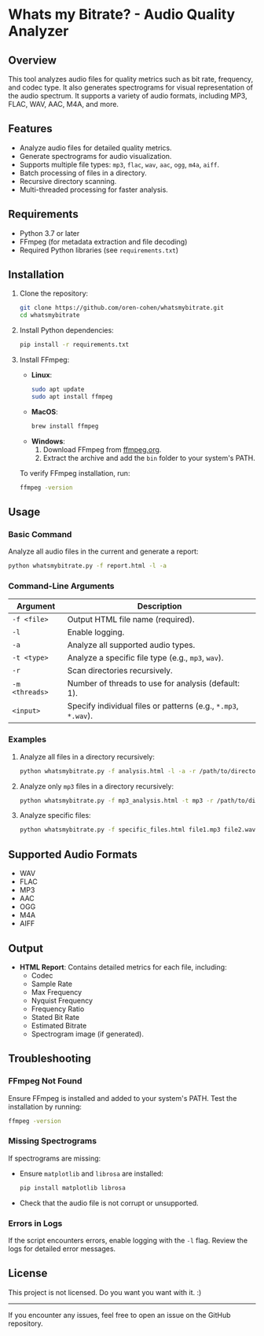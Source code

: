 # Whats my Bitrate? - Audio Quality Analyzer

## Overview
This tool analyzes audio files for quality metrics such as bit rate, frequency, and codec type. It also generates spectrograms for visual representation of the audio spectrum. It supports a variety of audio formats, including MP3, FLAC, WAV, AAC, M4A, and more.

## Features
- Analyze audio files for detailed quality metrics.
- Generate spectrograms for audio visualization.
- Supports multiple file types: `mp3`, `flac`, `wav`, `aac`, `ogg`, `m4a`, `aiff`.
- Batch processing of files in a directory.
- Recursive directory scanning.
- Multi-threaded processing for faster analysis.

## Requirements
- Python 3.7 or later
- FFmpeg (for metadata extraction and file decoding)
- Required Python libraries (see `requirements.txt`)

## Installation

1. Clone the repository:
   ```bash
   git clone https://github.com/oren-cohen/whatsmybitrate.git
   cd whatsmybitrate
   ```

2. Install Python dependencies:
   ```bash
   pip install -r requirements.txt
   ```

3. Install FFmpeg:
   - **Linux**:
     ```bash
     sudo apt update
     sudo apt install ffmpeg
     ```
   - **MacOS**:
     ```bash
     brew install ffmpeg
     ```
   - **Windows**:
     1. Download FFmpeg from [ffmpeg.org](https://ffmpeg.org/download.html).
     2. Extract the archive and add the `bin` folder to your system's PATH.

   To verify FFmpeg installation, run:
   ```bash
   ffmpeg -version
   ```

## Usage
### Basic Command
Analyze all audio files in the current and generate a report:
```bash
python whatsmybitrate.py -f report.html -l -a
```

### Command-Line Arguments
| Argument          | Description                                                                                 |
|--------------------|---------------------------------------------------------------------------------------------|
| `-f <file>`       | Output HTML file name (required).                                                          |
| `-l`              | Enable logging.                                                                            |
| `-a`              | Analyze all supported audio types.                                                         |
| `-t <type>`       | Analyze a specific file type (e.g., `mp3`, `wav`).                                         |
| `-r`              | Scan directories recursively.                                                              |
| `-m <threads>`    | Number of threads to use for analysis (default: 1).                                        |
| `<input>`         | Specify individual files or patterns (e.g., `*.mp3`, `*.wav`).                             |

### Examples
1. Analyze all files in a directory recursively:
   ```bash
   python whatsmybitrate.py -f analysis.html -l -a -r /path/to/directory
   ```

2. Analyze only `mp3` files in a directory recursively:
   ```bash
   python whatsmybitrate.py -f mp3_analysis.html -t mp3 -r /path/to/directory
   ```

3. Analyze specific files:
   ```bash
   python whatsmybitrate.py -f specific_files.html file1.mp3 file2.wav
   ```

## Supported Audio Formats
- WAV
- FLAC
- MP3
- AAC
- OGG
- M4A
- AIFF

## Output
- **HTML Report**: Contains detailed metrics for each file, including:
  - Codec
  - Sample Rate
  - Max Frequency
  - Nyquist Frequency
  - Frequency Ratio
  - Stated Bit Rate
  - Estimated Bitrate
  - Spectrogram image (if generated).

## Troubleshooting
### FFmpeg Not Found
Ensure FFmpeg is installed and added to your system's PATH. Test the installation by running:
```bash
ffmpeg -version
```

### Missing Spectrograms
If spectrograms are missing:
- Ensure `matplotlib` and `librosa` are installed:
  ```bash
  pip install matplotlib librosa
  ```
- Check that the audio file is not corrupt or unsupported.

### Errors in Logs
If the script encounters errors, enable logging with the `-l` flag. Review the logs for detailed error messages.


## License
This project is not licensed. Do you want you want with it. :)

---

If you encounter any issues, feel free to open an issue on the GitHub repository.
